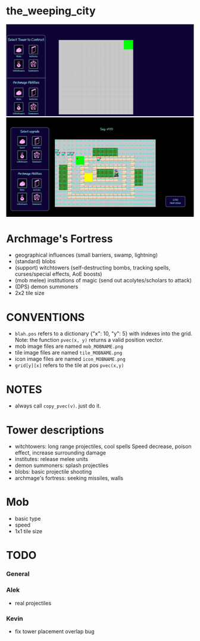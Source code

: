 
# the_weeping_city

![archives/readme_picture.png](archives/readme_picture.png)
![archives/td_gameplay.png](archives/td_gameplay.png)

# Archmage's Fortress
  - geographical influences (small barriers, swamp, lightning)
  - (standard)  blobs
  - (support)   witchtowers (self-destructing bombs, tracking spells, curses/special effects, AoE boosts)
  - (mob melee) institutions of magic (send out acolytes/scholars to attack)
  - (DPS)       demon summoners
  - 2x2 tile size

# CONVENTIONS
- `blah.pos` refers to a dictionary {"x": 10, "y": 5} with indexes into the grid. Note: the function `pvec(x, y)` returns a valid position vector.
- mob image files are named `mob_MOBNAME.png`
- tile image files are named `tile_MOBNAME.png`
- icon image files are named `icon_MOBNAME.png`
- `grid[y][x]` refers to the tile at pos `pvec(x,y)`

# NOTES
- always call `copy_pvec(v)`. just do it.

# Tower descriptions
- witchtowers: long range projectiles, cool spells
  Speed decrease, poison effect, increase surrounding damage
- institutes: release melee units
- demon summoners: splash projectiles 
- blobs: basic projectile shooting
- archmage's fortress: seeking missiles, walls

# Mob
  - basic type
  - speed
  - 1x1 tile size

# TODO

### General

### Alek
  - real projectiles

### Kevin
  - fix tower placement overlap bug


